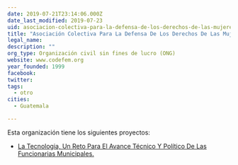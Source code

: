 ```yaml
---
date: 2019-07-21T23:14:06.000Z
date_last_modified: 2019-07-23
uid: asociacion-colectiva-para-la-defensa-de-los-derechos-de-las-mujeres-en-guatemala
title: "Asociación Colectiva Para La Defensa De Los Derechos De Las Mujeres En Guatemala"
legal_name: 
description: ""
org_type: Organización civil sin fines de lucro (ONG)
website: www.codefem.org
year_founded: 1999
facebook: 
twitter: 
tags:
  - otro
cities: 
  - Guatemala

---
```


Esta organización tiene los siguientes proyectos:

- [La Tecnologia, Un Reto Para El Avance Técnico Y Político De Las Funcionarias Municipales.](/proyectos/la-tecnologia-un-reto-para-el-avance-tecnico-y-politico-de-las-funcionarias-municipales)
